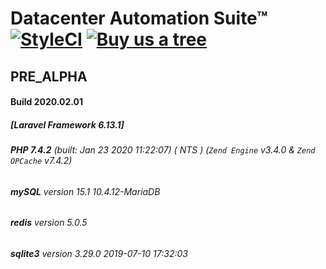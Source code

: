 # Datacenter Automation Suite&trade; [![StyleCI](https://github.styleci.io/repos/237141129/shield?branch=initial)](https://github.styleci.io/repos/237141129) [![Buy us a tree](https://img.shields.io/badge/Treeware-%F0%9F%8C%B3-lightgreen?style=for-the-badge)](https://offset.earth/treeware?gift-trees)  
<!--[![Build Status](https://travis-ci.org/datacenter-automation/suite-l6.svg?branch=master)](https://travis-ci.org/datacenter-automation/suite-l6) [![Scrutinizer Code Quality](https://scrutinizer-ci.com/g/datacenter-automation/suite-l6/badges/quality-score.png?b=master)](https://scrutinizer-ci.com/g/datacenter-automation/suite-l6/?branch=master) [![Code Coverage](https://scrutinizer-ci.com/g/datacenter-automation/suite-l6/badges/coverage.png?b=master)](https://scrutinizer-ci.com/g/datacenter-automation/suite-l6/?branch=master) -->
## PRE_ALPHA
#### Build 2020.02.01
##### [Laravel Framework 6.13.1]
###### **PHP 7.4.2** (built: Jan 23 2020 11:22:07) ( NTS ) (_`Zend Engine`_ v3.4.0 & _`Zend OPCache`_ v7.4.2)
###### **mySQL** version 15.1 10.4.12-MariaDB
###### **redis** version 5.0.5
###### **sqlite3** version 3.29.0 2019-07-10 17:32:03
